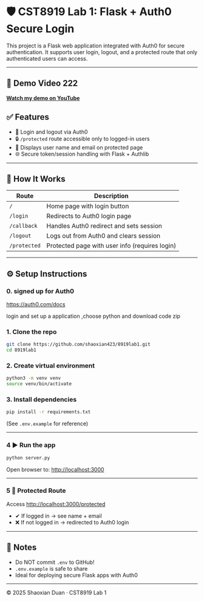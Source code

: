 # 🛡️ CST8919 Lab 1: Flask + Auth0 Secure Login

This project is a Flask web application integrated with Auth0 for secure authentication. It supports user login, logout, and a protected route that only authenticated users can access.

---

## 🎥 Demo Video 222

[**Watch my demo on YouTube**](https://www.youtube.com/watch?v=ERFhrtObAuc)


## ✅ Features

- 🔐 Login and logout via Auth0
- 🔒 `/protected` route accessible only to logged-in users
- 📄 Displays user name and email on protected page
- 🌐 Secure token/session handling with Flask + Authlib

---

## 🧠 How It Works

| Route        | Description                              |
|--------------|------------------------------------------|
| `/`          | Home page with login button              |
| `/login`     | Redirects to Auth0 login page            |
| `/callback`  | Handles Auth0 redirect and sets session  |
| `/logout`    | Logs out from Auth0 and clears session   |
| `/protected` | Protected page with user info (requires login) |

---

## ⚙️ Setup Instructions

### 0. signed up for Auth0
https://auth0.com/docs

login and set up a application ,choose python and download code zip

### 1. Clone the repo

```bash
git clone https://github.com/shaoxian423/8919lab1.git
cd 8919lab1
```

### 2. Create virtual environment

```bash
python3 -m venv venv
source venv/bin/activate
```

### 3. Install dependencies

```bash
pip install -r requirements.txt
```


(See `.env.example` for reference)

---

### 4 ▶️ Run the app

```bash
python server.py
```

Open browser to: [http://localhost:3000](http://localhost:3000)

---

### 5 🔐 Protected Route

Access [http://localhost:3000/protected](http://localhost:3000/protected)

- ✔ If logged in → see name + email
- ❌ If not logged in → redirected to Auth0 login

---


## 📝 Notes

- Do NOT commit `.env` to GitHub!
- `.env.example` is safe to share
- Ideal for deploying secure Flask apps with Auth0

---

© 2025 Shaoxian Duan · CST8919 Lab 1
